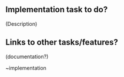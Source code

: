 ## Implementation task to do?

(Description)




## Links to other tasks/features?


(documentation?)

~implementation
